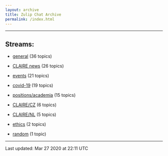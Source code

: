 ```yaml
---
layout: archive
title: Zulip Chat Archive
permalink: /index.html
---
```


---

## Streams:

* [general](stream/201199-general/index.html) (36 topics)

* [CLAIRE news](stream/201957-CLAIRE-news/index.html) (26 topics)

* [events](stream/201207-events/index.html) (21 topics)

* [covid-19](stream/226112-covid-19/index.html) (19 topics)

* [positions/academia](stream/203258-positions/academia/index.html) (15 topics)

* [CLAIRE/CZ](stream/203399-CLAIRE/CZ/index.html) (6 topics)

* [CLAIRE/NL](stream/203255-CLAIRE/NL/index.html) (5 topics)

* [ethics](stream/228366-ethics/index.html) (2 topics)

* [random](stream/202125-random/index.html) (1 topic)

<hr><p>Last updated: Mar 27 2020 at 22:11 UTC</p>
